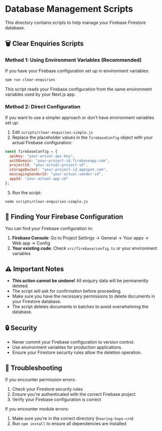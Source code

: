 # Database Management Scripts

This directory contains scripts to help manage your Firebase Firestore database.

## 🗑️ Clear Enquiries Scripts

### Method 1: Using Environment Variables (Recommended)

If you have your Firebase configuration set up in environment variables:

```bash
npm run clear-enquiries
```

This script reads your Firebase configuration from the same environment variables used by your Next.js app.

### Method 2: Direct Configuration

If you want to use a simpler approach or don't have environment variables set up:

1. Edit `scripts/clear-enquiries-simple.js`
2. Replace the placeholder values in the `firebaseConfig` object with your actual Firebase configuration:

```javascript
const firebaseConfig = {
  apiKey: "your-actual-api-key",
  authDomain: "your-project-id.firebaseapp.com", 
  projectId: "your-actual-project-id",
  storageBucket: "your-project-id.appspot.com",
  messagingSenderId: "your-actual-sender-id",
  appId: "your-actual-app-id"
};
```

3. Run the script:

```bash
node scripts/clear-enquiries-simple.js
```

## 🔧 Finding Your Firebase Configuration

You can find your Firebase configuration in:

1. **Firebase Console**: Go to Project Settings → General → Your apps → Web app → Config
2. **Your existing code**: Check `src/firebase/config.ts` or your environment variables

## ⚠️ Important Notes

- **This action cannot be undone!** All enquiry data will be permanently deleted.
- The script will ask for confirmation before proceeding.
- Make sure you have the necessary permissions to delete documents in your Firestore database.
- The script deletes documents in batches to avoid overwhelming the database.

## 🔒 Security

- Never commit your Firebase configuration to version control.
- Use environment variables for production applications.
- Ensure your Firestore security rules allow the deletion operation.

## 🐛 Troubleshooting

If you encounter permission errors:
1. Check your Firestore security rules
2. Ensure you're authenticated with the correct Firebase project
3. Verify your Firebase configuration is correct

If you encounter module errors:
1. Make sure you're in the correct directory (`hearing-hope-crm`)
2. Run `npm install` to ensure all dependencies are installed 